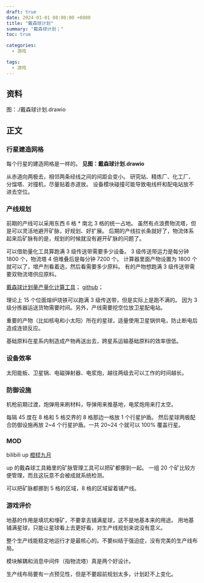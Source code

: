 ```yaml
---
draft: true
date: 2024-01-01 08:00:00 +0800
title: "戴森球计划"
summary: "戴森球计划；"
toc: true

categories:
  - 游戏

tags:
  - 游戏
---
```


## 资料

图：./戴森球计划.drawio

## 正文

### 行星建造网格

每个行星的建造网格是一样的。
**见图：戴森球计划.drawio**

从赤道向两极去，相邻两条经线之间的间距会变小。
研究站、精炼厂、化工厂、分馏塔、对撞机，尽量贴着赤道放。
设备模块碰撞可能导致电线杆和配电站放不进去空位。

### 产线规划

前期的产线可以采用东西 6 格 * 南北 3 格的统一占地。
虽然有点浪费物流塔，但是可以灵活地避开矿脉，好规划、好扩展。
后期的产线拉长条就好了，物流体系起来后矿脉有的是，规划的时候就没有避开矿脉的问题了。

可以借助量化工具算跑满 3 级传送带需要多少设备。
3 级传送带运力是每分钟 1800 个，物流塔 4 倍堆叠后是每分钟 7200 个。
计算器里面产物设置为 1800 个就可以了，增产剂看着选，然后看需要多少原料。
有的产物想跑满 3 级传送带需要双物流塔供应原料。

[戴森球计划量产量化计算工具](https://www.svlik.com/t/dsq/)；
[github](https://github.com/122474363/DSQ)；

理论上 15 个位面熔炉烧铁可以跑满 3 级传送带，但是实际上是跑不满的。
因为 3 级分拣器运送货物需要时间。另外，产线需要挖空位放卫星配电站。

重要的产物（比如核电和小太阳）所在的星球，适量使用卫星锅供电，防止断电后造成连锁反应。

基础原料在星系内制造成产物再送出去，跨星系运输基础原料的效率很低。

### 设备效率

太阳能板、卫星锅、电磁弹射器、电浆炮，越往两级去可以工作的时间越长。

### 防御设施

机枪前期过渡，炮弹用来刷材料，导弹用来推基地，电浆炮用来打太空。

每隔 45 度在 8 格和 5 格交界的 8 格那边一格放 1 个行星护盾。
然后星球两极配合防御设施再放 2~4 个行星护盾。一共 20~24 个就可以 100% 覆盖行星。

### MOD

bilibili up [橙棂九月](https://space.bilibili.com/6704040)

up 的戴森球工具箱里的矿脉管理工具可以把矿都挪到一起。
一组 20 个矿比较方便管理，而且这玩意不会被成就系统检测。

可以把矿脉都挪到 5 格的区域，8 格的区域留着铺产线。

### 游戏评价

地基的作用是填坑和埋矿，不要拿去铺满星球，这不是地基本来的用途。
用地基铺满星球，只能让星球看上去更好看，对生产线规划来说没有意义。

整个生产线能稳定地运行才是最核心的。不要纠结于强迫症，没有完美的生产线布局。

模块解耦和消息中间件（指物流塔）真是两个好设计。

生产线布局要有一点预见性，但是不要超前规划太多，计划赶不上变化。
